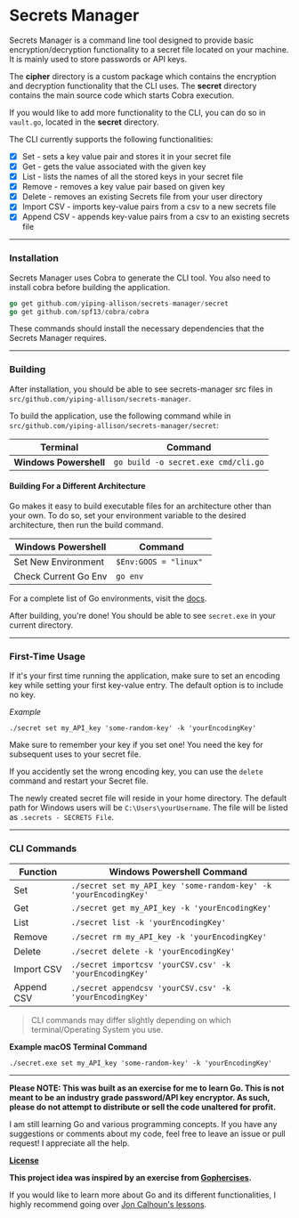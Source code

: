 # Secrets Manager #

Secrets Manager is a command line tool designed to provide basic encryption/decryption functionality to a secret file located on your machine.
It is mainly used to store passwords or API keys.

The **cipher** directory is a custom package which contains the encryption and decryption functionality that the CLI uses. The **secret** directory contains the main source code which starts Cobra execution.

If you would like to add more functionality to the CLI, you can do so in `vault.go`, located in the **secret** directory.

The CLI currently supports the following functionalities:
- [x] Set - sets a key value pair and stores it in your secret file
- [x] Get - gets the value associated with the given key
- [x] List - lists the names of all the stored keys in your secret file
- [x] Remove - removes a key value pair based on given key
- [x] Delete - removes an existing Secrets file from your user directory
- [x] Import CSV - imports key-value pairs from a csv to a new secrets file
- [x] Append CSV - appends key-value pairs from a csv to an existing secrets file

----

### Installation ###

Secrets Manager uses Cobra to generate the CLI tool. You also need to install cobra before building the application.

```go
go get github.com/yiping-allison/secrets-manager/secret
go get github.com/spf13/cobra/cobra
```

These commands should install the necessary dependencies that the Secrets Manager requires.

----

### Building ###

After installation, you should be able to see secrets-manager src files in `src/github.com/yiping-allison/secrets-manager`.

To build the application, use the following command while in `src/github.com/yiping-allison/secrets-manager/secret`:

Terminal | Command
---------|--------
**Windows Powershell** | `go build -o secret.exe cmd/cli.go`

#### Building For a Different Architecture ####

Go makes it easy to build executable files for an architecture other than your own. To do so, set your environment variable to the
desired architecture, then run the build command.

Windows Powershell | Command
-------------------|--------------
Set New Environment | `$Env:GOOS = "linux" `
Check Current Go Env | `go env`

For a complete list of Go environments, visit the [docs](https://golang.org/doc/install/source#environment).

After building, you're done! You should be able to see `secret.exe` in your current directory.

----

### First-Time Usage ###

If it's your first time running the application, make sure to set an encoding key while setting your first key-value entry. The default
option is to include no key.

_Example_

`./secret set my_API_key 'some-random-key' -k 'yourEncodingKey'`

Make sure to remember your key if you set one! You need the key for subsequent uses to your secret file.

If you accidently set the wrong encoding key, you can use the `delete` command and restart your Secret file. 

The newly created secret file will reside in your home directory. The default path for Windows users will be 
`C:\Users\yourUsername`.
The file will be listed as `.secrets - SECRETS File`.

----

### CLI Commands ###

Function | Windows Powershell Command
---------|---------
Set      | `./secret set my_API_key 'some-random-key' -k 'yourEncodingKey'`
Get      | `./secret get my_API_key -k 'yourEncodingKey'`
List     | `./secret list -k 'yourEncodingKey'`
Remove   | `./secret rm my_API_key -k 'yourEncodingKey'`
Delete   | `./secret delete -k 'yourEncodingKey'`
Import CSV | `./secret importcsv 'yourCSV.csv' -k 'yourEncodingKey'`
Append CSV |  `./secret appendcsv 'yourCSV.csv' -k 'yourEncodingKey'`

> CLI commands may differ slightly depending on which terminal/Operating System you use.

**Example macOS Terminal Command**

 `./secret.exe set my_API_key 'some-random-key' -k 'yourEncodingKey'`

----

**Please NOTE: This was built as an exercise for me to learn Go. This is not meant to be an industry grade password/API key encryptor.
As such, please do not attempt to distribute or sell the code unaltered for profit.**

I am still learning Go and various programming concepts. If you have any suggestions or comments about my code, feel free to leave
an issue or pull request! I appreciate all the help. 

[**License**](LICENSE.md)

**This project idea was inspired by an exercise from [Gophercises](https://gophercises.com/exercises/secret).**

If you would like to learn more about Go and its different functionalities, I highly recommend going over [Jon Calhoun's lessons](https://gophercises.com/).
